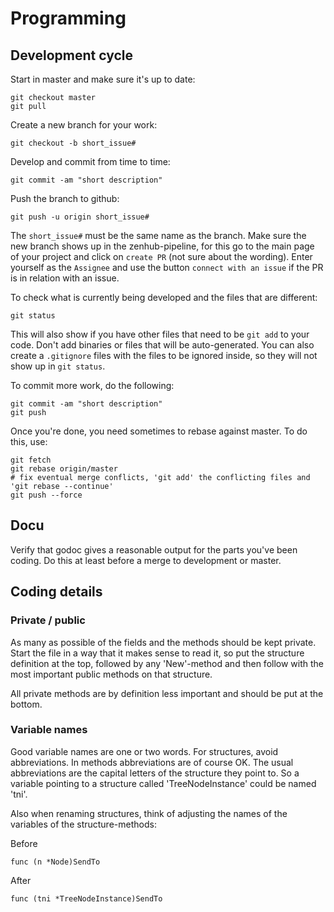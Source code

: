 # Programming

## Development cycle

Start in master and make sure it's up to date:
```
git checkout master
git pull
```

Create a new branch for your work:
```
git checkout -b short_issue#
```

Develop and commit from time to time:
```
git commit -am "short description"
```

Push the branch to github:
```
git push -u origin short_issue#
```
The `short_issue#` must be the same name as the branch. Make sure the new branch
shows up in the zenhub-pipeline, for this go to the main page of your project and click
on `create PR` (not sure about the wording). Enter yourself as the `Assignee` and
use the button `connect with an issue` if the PR is in relation with an issue.

To check what is currently being developed and the files that are different:
```
git status
```
This will also show if you have other files that need to be `git add` to your code.
Don't add binaries or files that will be auto-generated. You can also create a
`.gitignore` files with the files to be ignored inside, so they will not show up in
`git status`.

To commit more work, do the following:
```
git commit -am "short description"
git push
```

Once you're done, you need sometimes to rebase against master. To do this, use:
```
git fetch
git rebase origin/master
# fix eventual merge conflicts, 'git add' the conflicting files and 'git rebase --continue'
git push --force
```

## Docu

Verify that godoc gives a reasonable output for the parts you've been coding. Do
this at least before a merge to development or master.

## Coding details

### Private / public

As many as possible of the fields and the methods should be kept private.
Start the file in a way that it makes sense to read it, so put the structure
definition at the top, followed by any 'New'-method and then follow with
the most important public methods on that structure.

All private methods are by definition less important and should be put at
the bottom.

### Variable names

Good variable names are one or two words. For structures, avoid
abbreviations. In methods abbreviations are of course OK. The
usual abbreviations are the capital letters of the structure
they point to. So a variable pointing to a structure called 
'TreeNodeInstance' could be named 'tni'.

Also when renaming structures, think of adjusting the names of the variables
of the structure-methods:

Before
```
func (n *Node)SendTo
```

After

```
func (tni *TreeNodeInstance)SendTo
```

